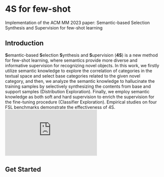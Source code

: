 # 4S for few-shot
Implementation of the ACM MM 2023 paper: Semantic-based Selection Synthesis and Supervision for few-shot learning

## Introduction
**S**emantic-based **S**election **S**ynthesis and **S**upervision (**4S**) is a new method for few-shot learning, where semantics provide more diverse and informative supervision for recognizing novel objects. In this work, we firstly utilize semantic knowledge to explore the correlation of categories in the textual space and select base categories related to the given novel category, and then, we analyze the semantic knowledge to hallucinate the training samples by selectively synthesizing the contents from base and support samples (Distribution Exploration). Finally, we employ semantic knowledge as both soft and hard supervision to enrich the supervision for the fine-tuning procedure (Classifier Exploration). Empirical studies on four FSL benchmarks demonstrate the effectiveness of 4S.
![image](https://github.com/injadlu/4S-MM23-/blob/main/Figure-1.pdf?raw=true)
## Get Started
